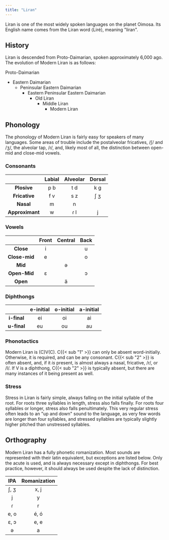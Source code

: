 ```yaml
---
title: "Liran"
---
```


Liran is one of the most widely spoken languages on the planet Oimosa.
Its English name comes from the Liran word ⟨Liré⟩, meaning "liran". 

## History

Liran is descended from Proto-Daimarian, spoken approximately 6,000 ago. 
The evolution of Modern Liran is as follows:

Proto-Daimarian
- Eastern Daimarian
  - Peninsular Eastern Daimarian
    - Eastern Peninsular Eastern Daimarian
      - Old Liran
        - Middle Liran
          - Modern Liran

## Phonology

The phonology of Modern Liran is fairly easy for speakers of many languages. 
Some areas of trouble include the postalveolar fricatives, /ʃ/ and /ʒ/, the alveolar tap, /ɾ/, and, likely most of all, the distinction between open-mid and close-mid vowels. 

### Consonants

|                 | Labial | Alveolar | Dorsal |
|:---------------:|:------:|:--------:|:------:|
|   **Plosive**   |   p b  |    t d   |   k g  |
|  **Fricative**  |   f v  |    s z   |   ʃ ʒ  |
|    **Nasal**    |    m   |     n    |        |
| **Approximant** |    w   |    ɾ l   |    j   |

### Vowels

|               | Front | Central | Back |
|:-------------:|:-----:|:-------:|:----:|
|   **Close**   |   i   |         |   u  |
| **Close-mid** |   e   |         |   o  |
|    **Mid**    |       |    ə    |      |
|  **Open-Mid** |   ɛ   |         |   ɔ  |
|    **Open**   |       |    ä    |      |

### Diphthongs

|             | e-initial | o-initial | a-initial |
|:-----------:|:---------:|:---------:|:---------:|
| **i-final** |     ei    |     oi    |     ai    |
| **u-final** |     eu    |     ou    |     au    |

### Phonotactics

Modern Liran is (C)V(C).
C{{< sub "1" >}} can only be absent word-initially. Otherwise, it is required, and can be any consonant. 
C{{< sub "2" >}} is often absent, and, if it _is_ present, is almost always a nasal, fricative, /r/, or /l/.
If V is a diphthong, C{{< sub "2" >}} is typically absent, but there are many instances of it being present as well. 

### Stress

Stress in Liran is fairly simple, always falling on the initial syllable of the root. 
For roots three syllables in length, stress also falls finally.
For roots four syllables or longer, stress also falls penultimately.
This very regular stress often leads to an "up and down" sound to the language, as very few words are longer than four syllables, and stressed syllables are typically slightly higher pitched than unstressed syllables.

## Orthography

Modern Liran has a fully phonetic romanization. 
Most sounds are represented with their latin equivalent, but exceptions are listed below.
Only the acute is used, and is always necessary except in diphthongs.
For best practice, however, it should always be used despite the lack of distinction.

|  IPA | Romanization |
|:----:|:------------:|
| ʃ, ʒ |     x, j     |
|   j  |       y      |
|   ɾ  |       r      |
| e, o |     é, ó     |
| ɛ, ɔ |     e, e     |
|   ə  |       a      |

<!--- 
Grammatical Changes:

Original Dative -> Genitive

Original Genitive -> General Suffix

Accusative -> Dative

New Locative Cases Emerge:

  Allative
  Illative
  Elative
  Inessive
  Adessive

--->

